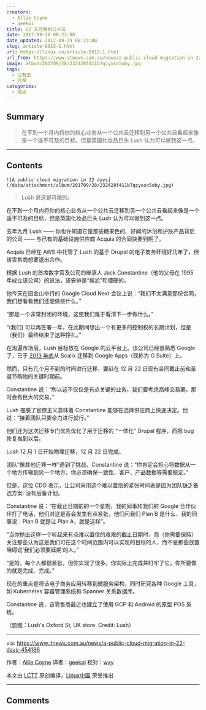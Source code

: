 ```yaml
---
creators:
  - Allie Coyne
  - geekpi
title: 22 天迁移到公共云
date: 2017-09-29 08:23:00
date_updated: 2017-09-29 08:23:00
slug: article-8915-1.html
url: https://linux.cn/article-8915-1.html
url_from: https://www.itnews.com.au/news/a-public-cloud-migration-in-22-days-454186
image: album/201709/28/232428f411b7qcyosn5oby.jpg
tags:
  - 公有云
  - 迁移
categories:
  - 观点
---
```


## Summary

> 在不到一个月内将你的核心业务从一个公共云迁移到另一个公共云看起来像是一个遥不可及的目标，但是英国化妆品巨头 Lush 认为可以做到这一点。

***

<!-- more -->

## Contents

`![A public cloud migration in 22 days](/data/attachment/album/201709/28/232428f411b7qcyosn5oby.jpg)`

> 
> Lush 说这是可能的。
> 
> 
> 

在不到一个月内将你的核心业务从一个公共云迁移到另一个公共云看起来像是一个遥不可及的目标，但是英国化妆品巨头 Lush 认为可以做到这一点。

去年九月 Lush —— 你也许知道它是那些糖果色的、好闻的沐浴和护肤产品背后的公司 —— 与已有的基础设施供应商 Acquia 的合同快要到期了。

Acquia 已经在 AWS 中托管了 Lush 的基于 Drupal 的电子商务环境好几年了，但该零售商想要退出合作。

根据 Lush 的首席数字官及公司的继承人 Jack Constantine（他的父母在 1995 年成立该公司）的说法，该安排是“尴尬”和僵硬的。

他今天在旧金山举行的 Google Cloud Next 会议上说：“我们不太满意那份合同，我们想看看我们还能做些什么。”

“那是一个非常封闭的环境，这使我们难于看清下一步做什么。”

“(我们) 可以再签署一年，在此期间想出一个有更多的控制权的长期计划，但是（我们）最终结束了这种挣扎。”

在淘遍市场后，Lush 目标放在 Google 的云平台上。该公司已经很熟悉 Google 了，已于 [2013 年底](https://cloud.googleblog.com/2013/12/google-apps-helps-eco-cosmetics-company.html)从 Scalix 迁移到 Google Apps（现称为 G Suite）上。

然而，只有几个月不到的时间进行迁移，要赶在 12 月 22 日现有合同截止前和圣诞节购物的关键时期前。

Constantine 说：“所以这不仅仅是有点关键的业务，我们要考虑高峰交易期，那时会有巨大的交易。”

Lush 摆脱了官僚主义意味着 Constantine 能够在选择供应商上快速决定。他说：“接着团队只要全力进行就行。”

他们还为这次迁移专门优先优化了用于迁移的 “一体化” Drupal 程序，而把 bug 修复推到以后。

Lush 12 月 1 日开始物理迁移，12 月 22 日完成。

团队“像其他迁移一样”遇到了挑战，Constantine 说：“你肯定会担心将数据从一个地方传输到另一个地方，你必须确保一致性，客户、产品数据等需要稳定。”

但是，这位 CDO 表示，让公司采用这个难以置信的紧张时间表是因为团队缺乏备选方案: 没有后备计划。

Constantine 说：“在截止日期前的一个星期，我的同事和我们的 Google 合作伙伴打了电话，他们对这是否会发生有点紧张，他们问我们 Plan B 是什么，我的同事说：Plan B 就是让 Plan A，就是这样”。

“当你抛出这样一个听起来有点难以置信的艰难的截止日期时，而（你需要保持）关注那些认为这是我们可在这个时间范围内可以实现的目标的人，而不是那些放置阻碍说‘我们必须要延期’的人。”

“是的，每个人都很紧张，但你实现了很多。你实际上完成并盯牢了它。你所要做的就是完成、完成。”

现在的重点是将该电子商务应用转移到微服务架构，同时研究各种 Google 工具，如 Kubernetes 容器管理系统和 Spanner 关系数据库。

Constantine 说，该零售商最近也建立了使用 GCP 和 Android 的原型 POS 系统。

（题图：Lush's Oxford St, UK store. Credit: Lush）

---

via: <https://www.itnews.com.au/news/a-public-cloud-migration-in-22-days-454186>

作者：[Allie Coyne](https://www.itnews.com.au/author/allie-coyne-461593) 译者：[geekpi](https://github.com/geekpi) 校对：[wxy](https://github.com/wxy)

本文由 [LCTT](https://github.com/LCTT/TranslateProject) 原创编译，[Linux中国](https://linux.cn/) 荣誉推出

***

## Comments
